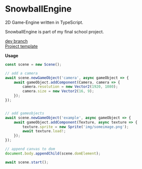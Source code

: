 # SnowballEngine

2D Game-Engine written in TypeScript.

SnowballEngine is part of my final school project.

<a href="https://github.com/MatsThieme/SnowballEngine/tree/dev">dev branch</a>
<br>
<a href="https://github.com/MatsThieme/SnowballEngineTemplate">Project template</a> 
    
<b>Usage</b>
```TypeScript
const scene = new Scene();

// add a camera
await scene.newGameObject('camera', async gameObject => {
    await gameObject.addComponent(Camera, camera => {
        camera.resolution = new Vector2(1920, 1080);
        camera.size = new Vector2(16, 9);
    });
});


// add gameobjects
await scene.newGameObject('example', async gameObject => {
    await gameObject.addComponent(Texture, async texture => {
        texture.sprite = new Sprite('img/someimage.png');
        await texture.load!;
    });
});

// append canvas to dom
document.body.appendChild(scene.domElement);

await scene.start();
```
